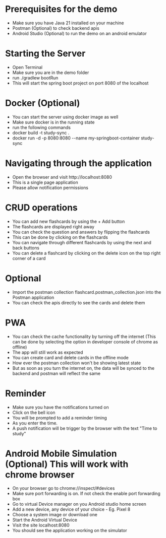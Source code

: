 # Prerequisites for the demo
* Make sure you have Java 21 installed on your machine
* Postman (Optional) to check backend apis
* Android Studio (Optional) to run the demo on an android emulator

# Starting the Server
* Open Terminal
* Make sure you are in the demo folder
* run ./gradlew bootRun
* This will start the spring boot project on port 8080 of the localhost

# Docker (Optional)
* You can start the server using docker image as well
* Make sure docker is in the running state
* run the following commands
* docker build -t study-sync .
* docker run -d -p 8080:8080 --name my-springboot-container study-sync

# Navigating through the application
* Open the browser and visit http://localhost:8080
* This is a single page application
* Please allow notification permissions

# CRUD operations
* You can add new flashcards by using the + Add button
* The flashcards are displayed right away
* You can check the question and answers by flipping the flashcards
* This can be done by clicking on the flashcards
* You can navigate through different flashcards by using the next and back buttons
* You can delete a flashcard by clicking on the delete icon on the top right corner of a card

# Optional
* Import the postman collection flashcard.postman_collection.json into the Postman application
* You can check the apis directly to see the cards and delete them

# PWA 
* You can check the cache functionality by turning off the internet (This can be done by selecting the option in developer console of chrome as offline)
* The app will still work as expected
* You can create card and delete cards in the offline mode
* How ever the postman collection won't be showing latest state
* But as soon as you turn the internet on, the data will be synced to the backend and postman will reflect the same

# Reminder
* Make sure you have the notifications turned on
* Click on the bell icon
* You will be prompted to add a reminder timing
* As you enter the time. 
* A push notification will be trigger by the browser with the text "Time to study"

# Android Mobile Simulation (Optional) This will work with chrome browser
* On your browser go to chrome://inspect/#devices
* Make sure port forwarding is on. If not check the enable port forwarding box
* Go to virtual Device manager on you Android studio home screen
* Add a new device, any device of your choice - Eg. Pixel 8
* Choose a system image or download one
* Start the Android Virtual Device
* Visit the site localhost:8080
* You should see the application working on the simulator


